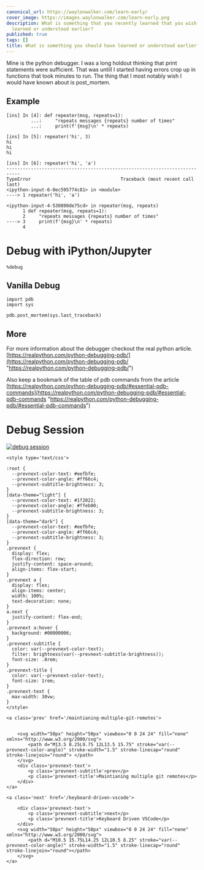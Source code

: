 ```yaml
---
canonical_url: https://waylonwalker.com/learn-early/
cover_image: https://images.waylonwalker.com/learn-early.png
description: What is something that you recently learned that you wish you would have
  learned or understood earlier?
published: true
tags: []
title: What is something you should have learned or understood earlier?
---
```


Mine is the python debugger. I was a long holdout thinking that print statements were sufficient. That was untill I started having errors crop up in functions that took minutes to run. The thing that I most notably wish I would have known about is post_mortem.

## Example

    [ins] In [4]: def repeater(msg, repeats=1):
             ...:     "repeats messages {repeats} number of times"
             ...:     print(f'{msg}\n' * repeats)

    [ins] In [5]: repeater('hi', 3)
    hi
    hi
    hi

    [ins] In [6]: repeater('hi', 'a')
    ---------------------------------------------------------------------------
    TypeError                                 Traceback (most recent call last)
    <ipython-input-6-0ec595774c81> in <module>
    ----> 1 repeater('hi', 'a')

    <ipython-input-4-530890de75cd> in repeater(msg, repeats)
          1 def repeater(msg, repeats=1):
          2     "repeats messages {repeats} number of times"
    ----> 3     print(f'{msg}\n' * repeats)
          4

# Debug with iPython/Jupyter

    %debug

## Vanilla Debug

    import pdb
    import sys

    pdb.post_mortem(sys.last_traceback)

## More

For more information about the debugger checkout the real python article. [https://realpython.com/python-debugging-pdb/](https://realpython.com/python-debugging-pdb/ "https://realpython.com/python-debugging-pdb/")

Also keep a bookmark of the table of pdb commands from the article [https://realpython.com/python-debugging-pdb/#essential-pdb-commands](https://realpython.com/python-debugging-pdb/#essential-pdb-commands "https://realpython.com/python-debugging-pdb/#essential-pdb-commands")

# Debug Session

[![debug session](https://res.cloudinary.com/practicaldev/image/fetch/s--ShQ3NN06--/c_limit%2Cf_auto%2Cfl_progressive%2Cq_auto%2Cw_880/https://thepracticaldev.s3.amazonaws.com/i/1tnri6wdwimwk7i83cvg.png)](https://res.cloudinary.com/practicaldev/image/fetch/s--ShQ3NN06--/c_limit%2Cf_auto%2Cfl_progressive%2Cq_auto%2Cw_880/https://thepracticaldev.s3.amazonaws.com/i/1tnri6wdwimwk7i83cvg.png)
<div class='prevnext'>

    <style type='text/css'>

    :root {
      --prevnext-color-text: #eefbfe;
      --prevnext-color-angle: #ff66c4;
      --prevnext-subtitle-brightness: 3;
    }
    [data-theme="light"] {
      --prevnext-color-text: #1f2022;
      --prevnext-color-angle: #ffeb00;
      --prevnext-subtitle-brightness: 3;
    }
    [data-theme="dark"] {
      --prevnext-color-text: #eefbfe;
      --prevnext-color-angle: #ff66c4;
      --prevnext-subtitle-brightness: 3;
    }
    .prevnext {
      display: flex;
      flex-direction: row;
      justify-content: space-around;
      align-items: flex-start;
    }
    .prevnext a {
      display: flex;
      align-items: center;
      width: 100%;
      text-decoration: none;
    }
    a.next {
      justify-content: flex-end;
    }
    .prevnext a:hover {
      background: #00000006;
    }
    .prevnext-subtitle {
      color: var(--prevnext-color-text);
      filter: brightness(var(--prevnext-subtitle-brightness));
      font-size: .8rem;
    }
    .prevnext-title {
      color: var(--prevnext-color-text);
      font-size: 1rem;
    }
    .prevnext-text {
      max-width: 30vw;
    }
    </style>
    
    <a class='prev' href='/maintianing-multiple-git-remotes'>
    

        <svg width="50px" height="50px" viewbox="0 0 24 24" fill="none" xmlns="http://www.w3.org/2000/svg">
            <path d="M13.5 8.25L9.75 12L13.5 15.75" stroke="var(--prevnext-color-angle)" stroke-width="1.5" stroke-linecap="round" stroke-linejoin="round"> </path>
        </svg>
        <div class='prevnext-text'>
            <p class='prevnext-subtitle'>prev</p>
            <p class='prevnext-title'>Maintianing multiple git remotes</p>
        </div>
    </a>
    
    <a class='next' href='/keyboard-driven-vscode'>
    
        <div class='prevnext-text'>
            <p class='prevnext-subtitle'>next</p>
            <p class='prevnext-title'>Keyboard Driven VSCode</p>
        </div>
        <svg width="50px" height="50px" viewbox="0 0 24 24" fill="none" xmlns="http://www.w3.org/2000/svg">
            <path d="M10.5 15.75L14.25 12L10.5 8.25" stroke="var(--prevnext-color-angle)" stroke-width="1.5" stroke-linecap="round" stroke-linejoin="round"></path>
        </svg>
    </a>
  </div>